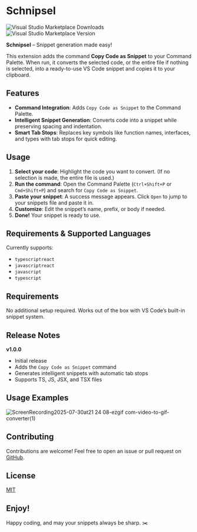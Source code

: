 # Schnipsel

![Visual Studio Marketplace Downloads] ![Visual Studio Marketplace Version]

**Schnipsel** – Snippet generation made easy!

This extension adds the command **Copy Code as Snippet** to your Command Palette. When run, it converts the selected code, or the entire file if nothing is selected, into a ready-to-use VS Code snippet and copies it to your clipboard.

## Features

- **Command Integration**: Adds `Copy Code as Snippet` to the Command Palette.
- **Intelligent Snippet Generation**: Converts code into a snippet while preserving spacing and indentation.
- **Smart Tab Stops**: Replaces key symbols like function names, interfaces, and types with tab stops for quick editing.

## Usage

1. **Select your code**: Highlight the code you want to convert. (If no selection is made, the entire file is used.)
2. **Run the command**: Open the Command Palette (`Ctrl+Shift+P` or `Cmd+Shift+P`) and search for `Copy Code as Snippet`.
3. **Paste your snippet**: A success message appears. Click `Open` to jump to your snippets file and paste it in.
4. **Customize**: Edit the snippet’s name, prefix, or body if needed.
5. **Done!** Your snippet is ready to use.

## Requirements & Supported Languages

Currently supports:

- `typescriptreact`
- `javascriptreact`
- `javascript`
- `typescript`

## Requirements

No additional setup required. Works out of the box with VS Code’s built-in snippet system.

## Release Notes

**v1.0.0**

- Initial release
- Adds the `Copy Code as Snippet` command
- Generates intelligent snippets with automatic tab stops
- Supports TS, JS, JSX, and TSX files

## Usage Examples

![ScreenRecording2025-07-30at21 24 08-ezgif com-video-to-gif-converter(1)](https://github.com/user-attachments/assets/18301d88-5026-4623-bfe1-b438c67a38ba)

## Contributing

Contributions are welcome! Feel free to open an issue or pull request on [GitHub](https://github.com/bpetermann/vscode-schnipsel).

## License

[MIT](https://github.com/bpetermann/vscode-schnipsel/blob/main/LICENSE)

## Enjoy!

Happy coding, and may your snippets always be sharp. ✂️

[Visual Studio Marketplace Downloads]: https://img.shields.io/visual-studio-marketplace/d/bpetermann.schnipsel
[Visual Studio Marketplace Version]: https://img.shields.io/visual-studio-marketplace/v/bpetermann.schnipsel
